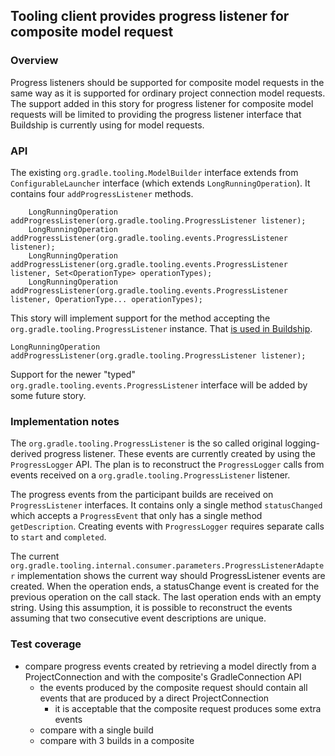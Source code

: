## Tooling client provides progress listener for composite model request

### Overview

Progress listeners should be supported for composite model requests in the
same way as it is supported for ordinary project connection model requests.
The support added in this story for progress listener for composite model 
requests will be limited to providing the progress listener interface
that Buildship is currently using for model requests.

### API

The existing `org.gradle.tooling.ModelBuilder` interface extends from `ConfigurableLauncher` interface (which extends `LongRunningOperation`).  It contains four `addProgressListener` methods.

```
    LongRunningOperation addProgressListener(org.gradle.tooling.ProgressListener listener);
    LongRunningOperation addProgressListener(org.gradle.tooling.events.ProgressListener listener);
    LongRunningOperation addProgressListener(org.gradle.tooling.events.ProgressListener listener, Set<OperationType> operationTypes);
    LongRunningOperation addProgressListener(org.gradle.tooling.events.ProgressListener listener, OperationType... operationTypes);
```
This story will implement support for the method accepting the `org.gradle.tooling.ProgressListener` instance. That [is used in Buildship](https://github.com/eclipse/buildship/blob/3e17226/org.eclipse.buildship.core/src/main/java/org/eclipse/buildship/core/gradle/LoadEclipseGradleBuildJob.java#L85).
```
LongRunningOperation addProgressListener(org.gradle.tooling.ProgressListener listener);
```
Support for the newer "typed" `org.gradle.tooling.events.ProgressListener` interface will be added by some future story.

### Implementation notes

The `org.gradle.tooling.ProgressListener` is the so called original logging-derived progress listener. These events are currently created by using the `ProgressLogger` API. The plan is to reconstruct the `ProgressLogger` calls from events received on a `org.gradle.tooling.ProgressListener` listener. 

The progress events from the participant builds are received on `ProgressListener` interfaces. It contains only a single method `statusChanged` which accepts a `ProgressEvent` that only has a single method `getDescription`.
Creating events with `ProgressLogger` requires separate calls to `start` and `completed`. 

The current `org.gradle.tooling.internal.consumer.parameters.ProgressListenerAdapter` implementation shows the current way should ProgressListener events are created. 
When the operation ends, a statusChange event is created for the previous operation on the call stack. The last operation ends with an empty string. 
Using this assumption, it is possible to reconstruct the events assuming that two consecutive event descriptions are unique.

### Test coverage

- compare progress events created by retrieving a model directly from a ProjectConnection and with the composite's GradleConnection API
  - the events produced by the composite request should contain all events that are produced by a direct ProjectConnection
    - it is acceptable that the composite request produces some extra events
  - compare with a single build
  - compare with 3 builds in a composite

